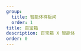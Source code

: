 ```yaml
---
group:
  title: 智能体样板间
  order: 1
title: 百宝箱
description: 百宝箱 X 智能体
order: 0
---
```


<code src="./agent-tbox.tsx" title="百宝箱 X 智能体" compact iframe="800"></code>
